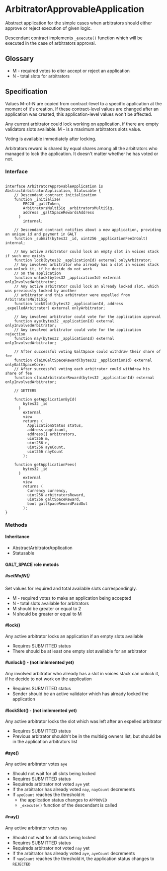 # ArbitratorApprovableApplication

Abstract application for the simple cases when arbitrators should either approve or reject execution of given logic.

Descendant contract implements `_execute()` function which will be executed in the case of arbitrators approval.

## Glossary

* M - required votes to eiter accept or reject an application
* N - total slots for arbitrators

## Specification

Values M-of-N are copied from contract-level to a specific application at the moment of it's creation. If these
contract-level values are changed after an application was created, this application-level values won't be affected.

Any current arbitrator could lock working on application, if there are empty validators slots available. M - is a maximum arbitrators slots value.

Voting is available immediately after locking.

Arbitrators reward is shared by equal shares among all the arbitrators who managed to lock the application. It doesn't matter whether he has voted or not.

### Interface

````solidity

interface ArbitratorApprovableApplication is AbstractArbitratorApplication, Statusable {
    // Descendant contract initialization
    function _initialize(
        ERC20 _galtToken,
        ArbitratorsMultiSig _arbitratorsMultiSig,
        address _galtSpaceRewardsAddress
      )
        internal;

    // Descendant contract notifies about a new application, providing an unique id and payment in GALT
    function _submit(bytes32 _id, uint256 _applicationFeeInGalt) internal;

    // Any active arbitrator could lock an empty slot in voices stack if such one exists 
    function lock(bytes32 _applicationId) external onlyArbitrator;
    // Any involved arbitrator who already has a slot in voices stack can unlock it, if he decide do not work
    // on the application
    function unlock(bytes32 _applicationId) external onlyInvolvedArbitrator;
    // Any active arbitrator could lock an already locked slot, which was previously locked by another
    // arbitrator and this arbitrator were expelled from ArbitratorsMultiSig
    function lockSlot(bytes32 _applicationId, address _expelledArbitrator) external onlyArbitrator;

    // Any involved arbitrator could vote for the application approval
    function aye(bytes32 _applicationId) external onlyInvolvedArbitrator;
    // Any involved arbitrator could vote for the application rejection
    function nay(bytes32 _applicationId) external onlyInvolvedArbitrator;

    // After successful voting GaltSpace could withdraw their share of fee
    function claimGaltSpaceReward(bytes32 _applicationId) external onlyGaltSpaceCore;
    // After successful voting each arbitrator could withdraw his share of fee
    function claimArbitratorReward(bytes32 _applicationId) external onlyInvolvedArbitrator;
    
    // GETTERS
    
    function getApplicationById(
        bytes32 _id
      )
        external
        view
        returns (
          ApplicationStatus status,
          address applicant,
          address[] arbitrators,
          uint256 m,
          uint256 n,
          uint256 ayeCount,
          uint256 nayCount
        );

    function getApplicationFees(
        bytes32 _id
      )
        external
        view
        returns (
          Currency currency,
          uint256 arbitratorsReward,
          uint256 galtSpaceReward,
          bool galtSpaceRewardPaidOut
        );
}
````

### Methods
#### Inheritance
* AbstractArbitratorApplication
* Statusable

#### GALT_SPACE role metods
##### #setMofN()
Set values for required and total available slots correspondingly.

* M - required votes to make an application being accepted
* N - total slots available for arbitrators
* M should be greater or equal to 2
* N should be greater or equal to M

#### #lock()
Any active arbitrator locks an application if an empty slots available

* Requires SUBMITTED status
* There should be at least one empty slot available for an arbitrator

#### #unlock() - (not imlemented yet)
Any involved arbitrator who already has a slot in voices stack can unlock it, if he decide to not work on the application

* Requires SUBMITTED status
* Sender should be an active validator which has already locked the application

#### #lockSlot() - (not imlemented yet)
Any active arbitrator locks the slot which was left after an expelled arbitrator

* Requires SUBMITTED status
* Previous arbitrator shouldn't be in the multisig owners list, but should be in the application arbitrators list

#### #aye()
Any active arbitrator votes `aye`

* Should not wait for all slots being locked
* Requires SUBMITTED status
* Requireds arbitrator not voted `aye` yet
* If the arbitrator has already voted `nay`, `nayCount` decrements
* If `ayeCount` reaches the threshold `M`:
    * the application status changes to `APPROVED`
    * `_execute()` function of the descendant is called

#### #nay()
Any active arbitrator votes `nay`

* Should not wait for all slots being locked
* Requires SUBMITTED status
* Requireds arbitrator not voted `nay` yet
* If the arbitrator has already voted `aye`, `ayeCount` decrements
* If `nayCount` reaches the threshold `M`, the application status changes to `REJECTED`

